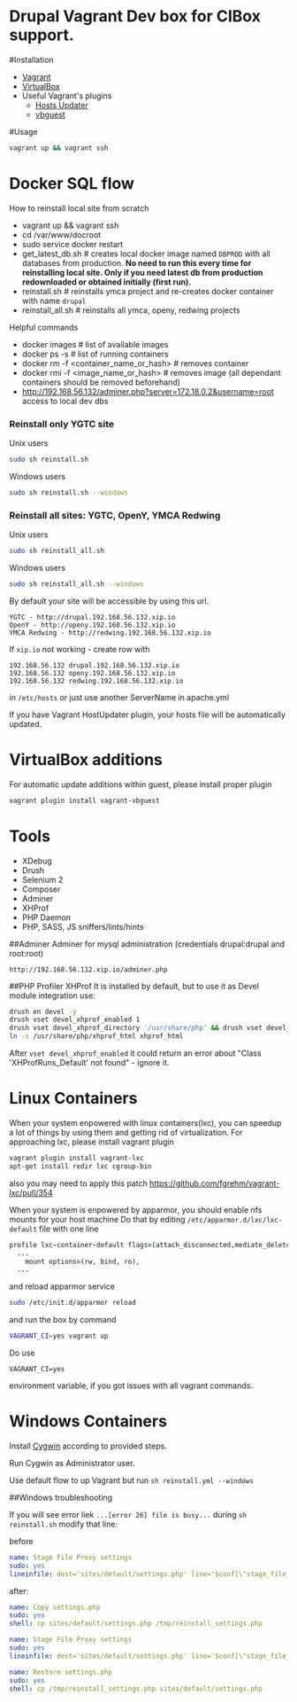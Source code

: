 Drupal Vagrant Dev box for CIBox support.
======

#Installation
* [Vagrant](https://www.vagrantup.com/downloads.html)
* [VirtualBox](https://www.virtualbox.org/wiki/Downloads)
* Useful Vagrant's plugins
  * [Hosts Updater](https://github.com/cogitatio/vagrant-hostsupdater)
  * [vbguest](https://github.com/dotless-de/vagrant-vbguest)


#Usage

```sh
vagrant up && vagrant ssh
```

# Docker SQL flow
How to reinstall local site from scratch
- vagrant up && vagrant ssh
- cd /var/www/docroot
- sudo service docker restart
- get_latest_db.sh # creates local docker image named `DBPROD` with all databases from production. **No need to run this every time for reinstalling local site. Only if you need latest db from production redownloaded or obtained initially (first run).**
- reinstall.sh # reinstalls ymca project and re-creates docker container with name `drupal`
- reinstall_all.sh # reinstalls all ymca, openy, redwing projects


Helpful commands
- docker images # list of available images
- docker ps -s # list of running containers
- docker rm -f <container_name_or_hash> # removes container
- docker rmi -f <image_name_or_hash> # removes image (all dependant containers should be removed beforehand)
- http://192.168.56.132/adminer.php?server=172.18.0.2&username=root access to local dev dbs

### Reinstall only YGTC site

Unix users
```sh
sudo sh reinstall.sh
```
Windows users
```sh
sudo sh reinstall.sh --windows
```

### Reinstall all sites: YGTC, OpenY, YMCA Redwing
Unix users
```sh
sudo sh reinstall_all.sh
```
Windows users
```sh
sudo sh reinstall_all.sh --windows
```


By default your site will be accessible by using this url. 

```
YGTC - http://drupal.192.168.56.132.xip.io
OpenY - http://openy.192.168.56.132.xip.io
YMCA Redwing - http://redwing.192.168.56.132.xip.io
```

If ```xip.io``` not working - create row with

```hosts
192.168.56.132 drupal.192.168.56.132.xip.io
192.168.56.132 openy.192.168.56.132.xip.io
192.168.56.132 redwing.192.168.56.132.xip.io
```

in ```/etc/hosts``` or just use another ServerName in apache.yml

If you have Vagrant HostUpdater plugin, your hosts file will be automatically updated.

VirtualBox additions
=====
For automatic update additions within guest, please install proper plugin

```sh
vagrant plugin install vagrant-vbguest
```


Tools
=====

* XDebug
* Drush
* Selenium 2
* Composer
* Adminer
* XHProf
* PHP Daemon
* PHP, SASS, JS sniffers/lints/hints

##Adminer
Adminer for mysql administration (credentials drupal:drupal and root:root)

```
http://192.168.56.112.xip.io/adminer.php
```

##PHP Profiler XHProf
It is installed by default, but to use it as Devel module integration use:
```sh
drush en devel -y
drush vset devel_xhprof_enabled 1
drush vset devel_xhprof_directory '/usr/share/php' && drush vset devel_xhprof_url '/xhprof_html/index.php'
ln -s /usr/share/php/xhprof_html xhprof_html
```
After `vset devel_xhprof_enabled` it could return an error about "Class 'XHProfRuns_Default' not found" - ignore it.


Linux Containers
=====

When your system enpowered with linux containers(lxc), you can speedup a lot of things by
using them and getting rid of virtualization.
For approaching lxc, please install vagrant plugin

```sh
vagrant plugin install vagrant-lxc
apt-get install redir lxc cgroup-bin
```
also you may need to apply this patch https://github.com/fgrehm/vagrant-lxc/pull/354

When your system is enpowered by apparmor, you should enable nfs mounts for your host
machine
Do that by editing ```/etc/apparmor.d/lxc/lxc-default``` file with one line

```ruby
profile lxc-container-default flags=(attach_disconnected,mediate_deleted) {
  ...
    mount options=(rw, bind, ro),
  ...
```
and reload apparmor service
```sh
sudo /etc/init.d/apparmor reload
```


and run the box by command

```sh
VAGRANT_CI=yes vagrant up
```

Do use 
```
VAGRANT_CI=yes
```
environment variable, if you got issues with all vagrant commands.


Windows Containers
=====

Install [Cygwin](https://servercheck.in/blog/running-ansible-within-windows) according to provided steps.

Run Cygwin as Administrator user.

Use default flow to up Vagrant but run `sh reinstall.yml --windows`

##Windows troubleshooting

If you will see error liek ```...[error 26] file is busy...``` during ```sh reinstall.sh``` modify that line:

before

```yml
name: Stage File Proxy settings
sudo: yes
lineinfile: dest='sites/default/settings.php' line='$conf[\"stage_file_proxy_origin\"] = \"{{ stage_file_proxy_url }}";'
```

after:

```yml
name: Copy settings.php
sudo: yes
shell: cp sites/default/settings.php /tmp/reinstall_settings.php

name: Stage File Proxy settings
sudo: yes
lineinfile: dest='sites/default/settings.php' line='$conf[\"stage_file_proxy_origin\"] = \"{{ stage_file_proxy_url }}\";'

name: Restore settings.php
sudo: yes
shell: cp /tmp/reinstall_settings.php sites/default/settings.php
```
